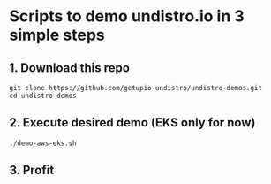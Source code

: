 # Scripts to demo undistro.io in 3 simple steps

## 1. Download this repo

```
git clone https://github.com/getupio-undistro/undistro-demos.git
cd undistro-demos
```

## 2. Execute desired demo (EKS only for now)

```
./demo-aws-eks.sh
```

## 3. Profit
